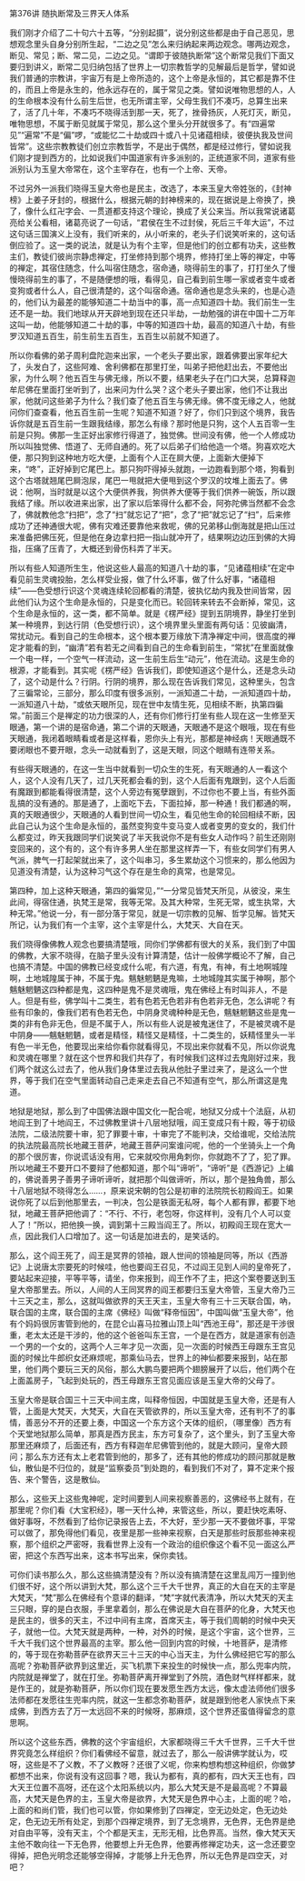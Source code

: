 第376讲 随执断常及三界天人体系

我们刚才介绍了二十句六十五等，“分别起摄”，说分别这些都是由于自己恶见，思想观念里头自身分别所生起，“二边之见”怎么来归纳起来两边观念。哪两边观念，断见、常见；断、常二见，二边之见。“谓即于彼随执断常”这个断常见我们下面又要归到讲义，断常二见归纳包括了世界上一切宗教哲学的见解最后是哲学，譬如说我们普通的宗教讲，宇宙万有是上帝所造的，这个上帝是永恒的，其它都是靠不住的，而且上帝是永生的，他永远存在的，属于常见之类。譬如说唯物思想的人，人的生命根本没有什么前生后世，也无所谓主宰，父母生我们不凑巧，总算生出来了，活了几十年，不凑巧不晓得活到那一天，死了，挫骨扬灰，人死灯灭，断见，唯物思想，不属于断见就属于常见，那么这个里头分开就很多了。有“四遍常见”“遍常”不是“偏”啰，“或能忆二十劫或四十或八十见诸蕴相续，彼便执我及世间皆常”。这些宗教教徒们创立宗教哲学，不是出于偶然，都是经过修行，譬如说我们刚才提到西方的，比如说我们中国道家有许多派别的，正统道家不同，道家有些派别认为玉皇大帝常在，这个主宰存在，也有一个上帝、天帝。

不过另外一派我们晓得玉皇大帝也是民主，改选了，本来玉皇大帝姓张的，《封神榜》上姜子牙封的，根据什么，根据元朝的封神榜来的，现在据说是上帝换了，换了，像什么红卍字会、一贯道都支持这个理论，换成了关公来当。所以我常说诸葛亮给关公看相，诸葛亮说了一句话，“君侯在生不过封侯，死后三千年大运”，不过这句话三国演义上没有，我们听来的，从小听来的，老头子们说笑听来的，这句话倒应验了。这一类的说法，就是认为有个主宰，但是他们的创立都有功夫，这些教主们，教徒们彼尚宗静虑禅定，打坐修持到那个境界，修持打坐上等的禅定，中等的禅定，其宿住随念，什么叫宿住随念，宿命通，晓得前生的事了，打打坐久了慢慢晓得前生的事了，不是随便想的哦，看得见，自己看到前生哪一家或者变牛或者变狗或者什么人，自己很清楚的，这个叫宿命通。宿命通也是念头来的，也是心造的，他们认为最差的能够知道二十劫当中的事，高一点知道四十劫。我们前生一生还不是一劫。我们地球从开天辟地到现在还只半劫，一劫勉强的讲在中国十二万年这叫一劫，他能够知道二十劫的事，中等的知道四十劫，最高的知道八十劫，有些罗汉知道五百生，前生前生五百生，五百生以前就不知道了。

所以你看佛的弟子周利盘陀迦来出家，一个老头子要出家，跟着佛要出家年纪大了，头发白了，这些阿难、舍利佛都在那里打坐，叫弟子把他赶出去，不要他出家，为什么啊？他五百生与佛无缘，所以不要，结果老头子在门口大哭，总算释迦牟尼佛在里面打坐听到了，出来问为什么哭？这个老头子要出家，他们不让我出家，他就问这些弟子为什么？我们查了他五百生与佛无缘。佛不度无缘之人，他就问你们查查看，他五百生前一生呢？知道不知道？好了，你们只到这个境界，我告诉你就是五百生前一生跟我结缘，那怎么有缘？那时他是只狗，这个人五百零一生前是只狗。佛那一生正好出家修行得道了，独觉佛。世间没有佛，他一个人修成功所以叫独觉佛、悟道了、无师自通的。死了以后弟子们给他造一个塔。狗喜欢吃大便，那只狗到这种地方吃大便，上面有个人正在屙大便，上面新大便掉下来，“咚”，正好掉到它尾巴上。那只狗吓得掉头就跑，一边跑看到那个塔，狗看到这个古塔就翘尾巴屙泡尿，尾巴一甩就把大便甩到这个罗汉的坟堆上面去了。佛说：他啊，当时就是以这个大便供养我，狗供养大便等于我们供养一碗饭，所以跟我结了缘。所以收进来出家，出了家以后笨得什么都不会，阿弥陀佛当然都不会念了，佛就教他念“扫把”，念了“扫”就忘记了“把”，念了“把”就忘记了“扫”，后来修成功了还神通很大呢，佛有灾难还要靠他来救呢，佛的兄弟移山倒海就是把山压过来准备把佛压死，但是他在身边拿扫把一指山就冲开了，结果啊边边压到佛的大拇指，压痛了压青了，大概还到骨伤科弄了半天。

所以有些人知道所生生，他说这些人最高的知道八十劫的事，“见诸蕴相续”在定中看见前生灵魂投胎，怎么样受业报，做了什么坏事，做了什么好事，“诸蕴相续”——色受想行识这个灵魂连续轮回都看的清楚，彼执忆劫内我及世间皆常，因此他们认为这个生命是永恒的，只是变化而已。轮回转来转去不会断掉，常见，这个生命是永恒的，这一类，都不简单。就是《楞严经》提到五阴境界，静坐打坐到某一种境界，到达行阴（色受想行识），这个境界里头里面有两句话：见彼幽清，常扰动元。看到自己的生命根本，这个根本要万缘放下清净禅定中间，很高度的禅定才能看的到，“幽清”若有若无之间看到自己的生命看到前生，“常扰”在里面就像一个电一样，一个空气一样流动，这一生前生后生“动元”，他在流动。这是生命的根源，才能看到。其实呢《楞严经》告诉我们，即使知道这个是什么，还是念头动了，这个动是什么？行阴。行阴的境界，那么现在告诉我们常见，这种里头，包含了三徧常论，三部分，那么印度有很多派别，一派知道二十劫，一派知道四十劫，一派知道八十劫，“或依天眼所见，现在世中友情生死，见相续不断，执第四徧常。”前面三个是禅定的功力很深的人，还有你们修行打坐有些人现在这一生修至天眼通，第一个讲的是宿命通，第二个讲的天眼通，天眼通不是这个眼哦，现在有些天眼通，我闭着眼睛看或者是这样看，恩你头上有光，那都是神经病！天眼通既不要闭眼也不要开眼，念头一动就看到了，这是天眼，同这个眼睛有连带关系。

有些得天眼通的，在这一生当中就看到一切众生的生死，有天眼通的人一看这个人，这个人没有几天了，过几天死都会看的到，这个人后面有鬼跟到，这个人后面有魔跟到都能看得很清楚，这个人旁边有冤孽跟到，不过你也不要上当，有些外面乱搞的没有通的。那是通了，上面吃下去，下面拉掉，那一种通！我们都通的啊，真的天眼通很少，天眼通的人看到世间一切众生，看见他生命的轮回相续不断，因此自己认为这个生命是永恒的，虽然变狗变牛变马变人或者变男的变女的，我们什么都变过，昨天我跟同学们说笑说了半天我说你不是有些女人动作吗？前生还刚刚变回来的，这个有的，这个有许多男人坐在那里这样弄一下，有些女同学们有男人气派，脾气一打起架就出来了，这个叫串习，多生累劫这个习惯来的，那么他因为见道没有清楚，认为这种习气这个存在是生命的真常，也是常见。

第四种，加上这种天眼通，第四的徧常见，”“一分常见皆梵天所见，从彼没，来生此间，得宿住通，执梵王是常，我等无常。及其大种常，生死无常，或生执常，大种无常。”他说一分，有一部分落于常见，就是一切宗教的见解、哲学见解。皆梵天所记，认为我们有一个主宰，这个主宰是什么，大梵天、大自在天。

我们晓得像佛教人观念也要搞清楚哦，同你们学佛都有很大的关系，我们到了中国的佛教，大家不晓得，在脑子里头没有计算清楚，估计一般佛学概论不了解，自己也搞不清楚。中国的佛教已经变成什么呢，有六道，有鬼，有神，有土地啊城隍啊，土地城隍属于神，不属于鬼。魑魅魍魉是鬼嘛，土地城隍其实属于神啊，那个魑魅魍魉这四种都是鬼，这四种是鬼不是灵魂哦，鬼在佛经上有时叫非人，不是人。但是有些，佛学叫十二类生，若有色若无色若非有色若非无色，怎么讲呢？有些有印象的，像我们若有色若无色，中阴身灵魂种种是无色，魑魅魍魉这些是鬼一类的非有色非无色，但是不属于人，所以有些人说是被鬼迷住了，不是被灵魂不是中阴身——魑魅魍魉，或者是精怪，精怪又是精怪，十二类生的，妖精怪里头一半有色一半无色，他要现出来给你看你就看得见，不现出来你就看不见，所以你说鬼和灵魂在哪里？就在这个世界和我们共存了，有时候我们这样过去鬼刚好过来，我们两个就这么过去了，他从我们身体里过去我从他肚子里过来了，是这么一个世界，等于我们在空气里面转动自己走来走去自己不知道有空气，那么所谓这是鬼道。

地狱是地狱，那么到了中国佛法跟中国文化一配合呢，地狱又分成十个法庭，从初地阎王到了十地阎王，不过佛教里讲十八层地狱哦，阎王变成只有十殿，等于初级法院，二级法院要十审，犯了罪要十审，十审完了不能判决，交给谁呢，交给法院的执法院最高院长地藏王菩萨，地藏王菩萨问案谁问呢，他的一个坐骑头上一个角的那个很厉害，你说谎话没有用，它来就咬你用角刺你，你就跑不了了，犯了罪。所以地藏王不要开口不要辩了他都知道，那个叫“谛听”，“谛听”是《西游记》上编的，佛说善男子善男子谛听谛听，就把那个叫做谛听，所以，那个是独角兽，那么十八层地狱不晓得怎么……，原来说宋朝的包公是初审的法院院长初殿阎王。如果说你死了以后到他那里去，一判决，包公是铁面无私呀，每个人都有罪，都要下地狱，地藏王菩萨把他调了：“不行、不行，老包呀，你这样判，没有几个人可以变人了！”所以，把他换一换，调到第十三殿当阎王了。所以，初殿阎王现在宽大一点，因此我们人口增加了。这一句话是加进去的，是笑话的。

那么，这个阎王死了，阎王是冥界的领袖，跟人世间的领袖是同等，所以《西游记》上说唐太宗要死的时候哇，他也要阎王召见，不过阎王见到人间的皇帝死了，要站起来迎接，平等平等，请坐，你来报到，阎王作不了主，把这个案卷要送到玉皇大帝那里去。所以，人间的人王同冥界的阎王都要归玉皇大帝管，玉皇大帝乃三十三天之主，那么，这就叫做欲界的天王天主，玉皇大帝有三十三天联合国，吶，联合国的主席，联合国的主席《佛经》叫做“释帝恒因”，中国叫做“玉皇大帝”，他有个妈妈很厉害管到他的，在昆仑山喜马拉雅山顶上叫“西池王母”，那还是干涉很重，老太太还是干涉的，他的这个爸爸叫东王宫，一个是在西方，就是道家有创造一个男的一个女的，这两个人三年才见一次面，见一次面的时候西王母跟东王宫见面的时候比牛郎织女还麻烦呢，那乘仙马去，世界上的神仙都要来报到，站在那里，他们两个要玩三天的风俗，那么大鹏鸟要把两个翅膀展开了以后，他们两个在上面盖房子，飞起到处玩的，西王母跟东王宫见面应该是玉皇大帝的父母了。

玉皇大帝是联合国三十三天中间主席，叫释帝恒因，中国就是玉皇大帝，还是有人管，上面是大梵天，大梵天，大自在天管欲界的，所以玉皇大帝，还有判不了的事情，善恶分不开的还要上奏，中国这一个东方这个天体的组织，（哪里像）西方有个天堂地狱那么简单，那真是西方民主，东方可复杂了，这个里头，到了玉皇大帝那里还麻烦了，后面还有，西方有释迦牟尼佛管到他的，就是大顾问，皇帝大顾问；那么东方还有太上老君管到他的，那多了，还有其他的修成功的顾问那就是散仙，散仙是不归位的，就是“监察委员”到处跑的，看到我们不对了，算不定来个报告、来个警告，这是散仙。

那么，这些天上这些鬼神呢，定时间要到人间来视察善恶的，这佛经书上就有，在那里呢？你们看《大宝积经》，哪一天什么神，来管这些，所以，要赶快吃素呀、做好事呀，不然看到了给你记录报告上去，不大好，至少那一天不要做坏事，平常可以做了，那免得他们看见，夜里是那一些神来视察，白天是那些时辰那些神来视察，那个组织之严密呀，我看世界上没有一个政治的组织像这个看不见一面这么严密，把这个东西写出来，这本书写出来，保你卖钱。

可你们读书那么久，那么这些搞清楚没有？所以没有搞清楚在这里乱闯万一撞到他们很不好，这个所以讲到大梵，那么这个三千大千世界，真正的大自在天的主宰是大梵天，“梵”那么在佛经有个意译的翻译，“梵”字就代表清净，所以大梵天的天主三只眼，穿的是白衣服，手里拿着剑，那么在佛说是大自在菩萨的化身，大梵天也是民主的，很多的天主，不过中间有主席，首席天主，等于我们周朝的时候中央天子，就他一位。大梵天就是两种，一种，对外的时候，是这个宇宙，这个世界，三千大千我们这个世界最高的主宰。那么他一回到内宫的时候，十地菩萨，是清修的，等于现在弥勒菩萨在欲界天三十三天的中心当天主，为什么佛经把它写的那么高呢？弥勒菩萨欲界到这里近，买飞机票下来投生的时候快一点，那么兜率内院，内院就是禅堂了，就在打坐。弥勒菩萨离开禅堂到了外院，酒色财气样样都来，就是作王的，就是弥勒菩萨，所以你们现在要发愿生西方太远，像太虚法师他们很多法师都在发愿往生兜率内院，就这一生都念弥勒菩萨，就是跟到他老人家快点下来成佛，到西方去了万一太远回不来的时候呀，那麻烦，这个世界还蛮值得留念的意思啊。

所以这个这些东西，佛教的这个宇宙组织，大家都晓得三千大千世界，三千大千世界究竟怎么样组织？你们看佛经不留意，就过去了，那么一般讲佛学就认为，哎呀，这些是不了义教，不了义教呀？还很了义呢，你来构想构想这种组织，你做梦都想不出来，你说有没有这回事？嗯，我认为都有，真的都有，四大天王也有，四大天王位置不高呀，还在这个太阳系统以内，那么大梵天是不是最高呢？不算最高，大梵天是色界的主，玉皇大帝是欲界，大梵天是色界中心主，上面的呢？哈，上面的和尚们管，我们也可以管，你如果修到了四禅定，空无边处定，色无边处定，色无边无所有处定，到那个四禅定境界，到了无念境界，无色界，无色界是绝对自由平等，没有天主，个个都是天主，无形无相，比色界高。当然，像大梵天天主他不敢向往一下无色界，他要想上升无色界，他要再修禅定功夫，这一念还要空得掉，把色光明念还能够空得掉，才能够上升无色界，所以无色界是四空天，对吧？


